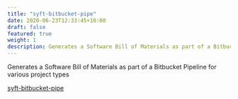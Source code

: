 ```yaml
---
title: "syft-bitbucket-pipe"
date: 2020-06-23T12:33:45+10:00
draft: false
featured: true
weight: 1
description: Generates a Software Bill of Materials as part of a Bitbucket Pipeline for various project types
---
```


Generates a Software Bill of Materials as part of a Bitbucket Pipeline for various project types

[syft-bitbucket-pipe](https://github.com/shiftleftcyber/syft-bitbucket-pipe)